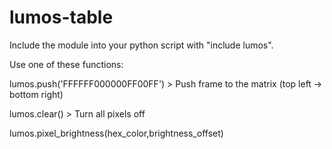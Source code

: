 # lumos-table

Include the module into your python script with "include lumos".

Use one of these functions:

lumos.push('FFFFFF000000FF00FF')	> Push frame to the matrix (top left -> bottom right)

lumos.clear()				> Turn all pixels off

lumos.pixel_brightness(hex_color,brightness_offset)  
